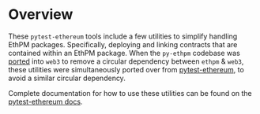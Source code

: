 # Overview

These `pytest-ethereum` tools include a few utilities to simplify handling EthPM packages. Specifically, deploying and linking contracts that are contained within an EthPM package. When the `py-ethpm` codebase was [ported](https://github.com/ethereum/web3.py/pull/1379) into `web3` to remove a circular dependency between `ethpm` & `web3`, these utilities were simultaneously ported over from [pytest-ethereum](https://github.com/ethereum/pytest-ethereum), to avoid a similar circular dependency.

Complete documentation for how to use these utilities can be found on the [pytest-ethereum docs](https://pytest-ethereum.readthedocs.io/en/latest/overview.html).

